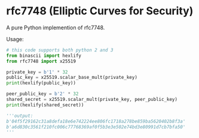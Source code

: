 # rfc7748 (Elliptic Curves for Security)

A pure Python implemention of rfc7748.


Usage:

```python
# this code supports both python 2 and 3
from binascii import hexlify
from rfc7748 import x25519

private_key = b'1' * 32
public_key = x25519.scalar_base_mult(private_key)
print(hexlify(public_key))

peer_public_key = b'2' * 32
shared_secret = x25519.scalar_mult(private_key, peer_public_key)
print(hexlify(shared_secret))

'''output:
b'04f5f29162c31a8defa18e6e742224ee806fc1718a278be859ba5620402b8f3a'
b'a6d830c3561f210fc006c77768369af0f5b3e3e502e74bd3e80991d7cb7bfa50'
'''
```
